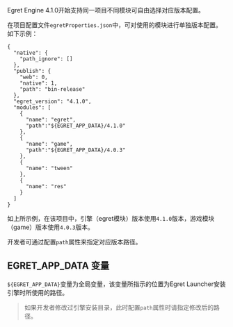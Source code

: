 Egret Engine 4.1.0开始支持同一项目不同模块可自由选择对应版本配置。

在项目配置文件`egretProperties.json`中，可对使用的模块进行单独版本配置。如下示例：

```
{
  "native": {
    "path_ignore": []
  },
  "publish": {
    "web": 0,
    "native": 1,
    "path": "bin-release"
  },
  "egret_version": "4.1.0",
  "modules": [
    {
      "name": "egret",
      "path":"${EGRET_APP_DATA}/4.1.0"
    },
    {
      "name": "game",
      "path":"${EGRET_APP_DATA}/4.0.3"
    },
    {
      "name": "tween"
    },
    {
      "name": "res"
    }
  ]
}
```

如上所示例，在该项目中，引擎（egret模块）版本使用`4.1.0`版本，游戏模块（game）版本使用`4.0.3`版本。

开发者可通过配置`path`属性来指定对应版本路径。

## EGRET_APP_DATA 变量

`${EGRET_APP_DATA}`变量为全局变量，该变量所指示的位置为Egret Launcher安装引擎时所使用的路径。

> 如果开发者修改过引擎安装目录，此时配置`path`属性时请指定修改后的路径。